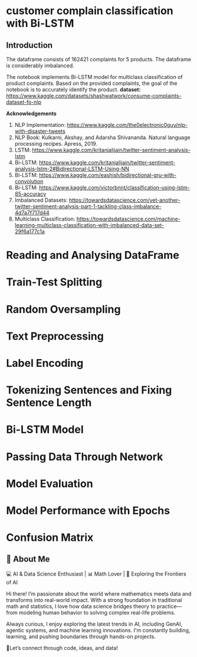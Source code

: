 
# customer complain classification with Bi-LSTM

**Introduction**
-----------------------------
The dataframe consists of 162421 complaints for 5 products. The dataframe is considerably imbalanced.

The notebook implements Bi-LSTM model for multiclass classification of product complaints. Based on the provided complaints, the goal of the notebook is to accurately identify the product.
**dataset:** https://www.kaggle.com/datasets/shashwatwork/consume-complaints-dataset-fo-nlp

**Acknowledgements**

1. NLP Implementation: https://www.kaggle.com/the0electronic0guy/nlp-with-disaster-tweets
2. NLP Book: Kulkarni, Akshay, and Adarsha Shivananda. Natural language processing recipes. Apress, 2019.
3. LSTM: https://www.kaggle.com/kritanjalijain/twitter-sentiment-analysis-lstm
4. Bi-LSTM: https://www.kaggle.com/kritanjalijain/twitter-sentiment-analysis-lstm-2#Bidirectional-LSTM-Using-NN
5. Bi-LSTM: https://www.kaggle.com/eashish/bidirectional-gru-with-convolution
6. Bi-LSTM: https://www.kaggle.com/victorbnnt/classification-using-lstm-85-accuracy
7. Imbalanced Datasets: https://towardsdatascience.com/yet-another-twitter-sentiment-analysis-part-1-tackling-class-imbalance-4d7a7f717d44
8. Multiclass Classification: https://towardsdatascience.com/machine-learning-multiclass-classification-with-imbalanced-data-set-29f6a177c1a


# Reading and Analysing DataFrame
# Train-Test Splitting
# Random Oversampling
# Text Preprocessing
# Label Encoding
# Tokenizing Sentences and Fixing Sentence Length
# Bi-LSTM Model
# Passing Data Through Network
# Model Evaluation
# Model Performance with Epochs
# Confusion Matrix

## 🚀 About Me
💻 AI & Data Science Enthusiast | 📊 Math Lover | 🚀 Exploring the Frontiers of AI

Hi there! I’m passionate about the world where mathematics meets data and transforms into real-world impact. With a strong foundation in traditional math and statistics, I love how data science bridges theory to practice—from modeling human behavior to solving complex real-life problems.

Always curious, I enjoy exploring the latest trends in AI, including GenAI, agentic systems, and machine learning innovations. I'm constantly building, learning, and pushing boundaries through hands-on projects.

📍Let’s connect through code, ideas, and data!

